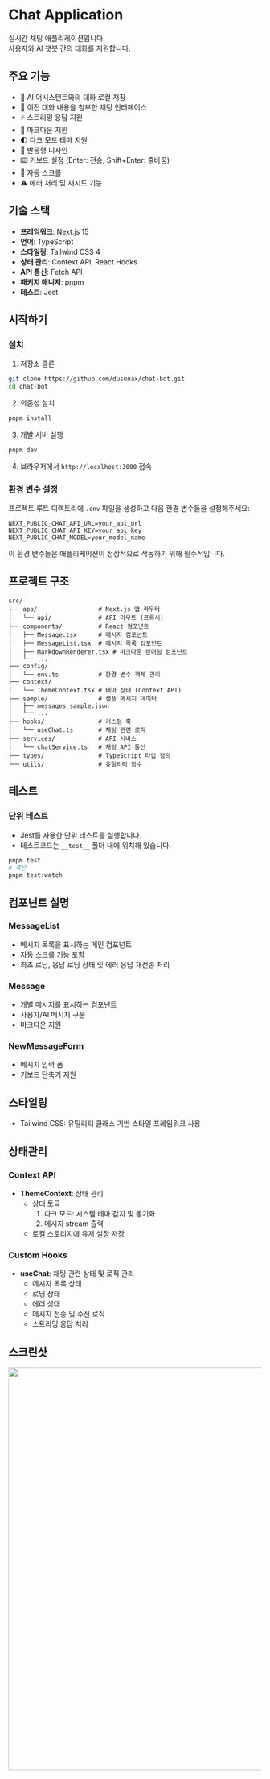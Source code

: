 # Chat Application

실시간 채팅 애플리케이션입니다.  
사용자와 AI 챗봇 간의 대화를 지원합니다.   

## 주요 기능

- 🤖 AI 어시스턴트와의 대화 로컬 저장
- 💬 이전 대화 내용을 첨부한 채팅 인터페이스
- ⚡ 스트리밍 응답 지원
- 📑 마크다운 지원
- 🌓 다크 모드 테마 지원
- 📱 반응형 디자인
- ⌨️ 키보드 설정 (Enter: 전송, Shift+Enter: 줄바꿈)
- 🔄 자동 스크롤
- ⚠️ 에러 처리 및 재시도 기능


## 기술 스택

- **프레임워크**: Next.js 15
- **언어**: TypeScript
- **스타일링**: Tailwind CSS 4
- **상태 관리**: Context API, React Hooks
- **API 통신**: Fetch API
- **패키지 매니저**: pnpm
- **테스트**: Jest

## 시작하기

### 설치

1. 저장소 클론
```bash
git clone https://github.com/dusunax/chat-bot.git
cd chat-bot
```

2. 의존성 설치
```bash
pnpm install
```

3. 개발 서버 실행
```bash
pnpm dev
```

4. 브라우저에서 `http://localhost:3000` 접속

### 환경 변수 설정

프로젝트 루트 디렉토리에 `.env` 파일을 생성하고 다음 환경 변수들을 설정해주세요:

```env
NEXT_PUBLIC_CHAT_API_URL=your_api_url
NEXT_PUBLIC_CHAT_API_KEY=your_api_key
NEXT_PUBLIC_CHAT_MODEL=your_model_name
```

이 환경 변수들은 애플리케이션이 정상적으로 작동하기 위해 필수적입니다.

## 프로젝트 구조

```
src/
├── app/                 # Next.js 앱 라우터
│   └── api/             # API 라우트 (프록시)
├── components/          # React 컴포넌트
│   ├── Message.tsx      # 메시지 컴포넌트
│   ├── MessageList.tsx  # 메시지 목록 컴포넌트
│   ├── MarkdownRenderer.tsx # 마크다운 랜더링 컴포넌트
│   └── ...
├── config/              
│   └── env.ts           # 환경 변수 객체 관리
├── context/             
│   └── ThemeContext.tsx # 테마 상태 (Context API)
├── sample/              # 샘플 메시지 데이터
│   ├── messages_sample.json 
│   └── ...
├── hooks/               # 커스텀 훅
│   └── useChat.ts       # 채팅 관련 로직
├── services/            # API 서비스
│   └── chatService.ts   # 채팅 API 통신
├── types/               # TypeScript 타입 정의
└── utils/               # 유틸리티 함수
```

## 테스트

### 단위 테스트

- Jest를 사용한 단위 테스트를 실행합니다.
- 테스트코드는 `__test__` 폴더 내에 위치해 있습니다.

```bash
pnpm test
# 혹은
pnpm test:watch
```

## 컴포넌트 설명

### MessageList
- 메시지 목록을 표시하는 메인 컴포넌트
- 자동 스크롤 기능 포함
- 최초 로딩, 응답 로딩 상태 및 에러 응답 재전송 처리

### Message
- 개별 메시지를 표시하는 컴포넌트
- 사용자/AI 메시지 구분
- 마크다운 지원

### NewMessageForm
- 메시지 입력 폼
- 키보드 단축키 지원

## 스타일링
- Tailwind CSS: 유틸리티 클래스 기반 스타일 프레임워크 사용

## 상태관리

### Context API
- **ThemeContext**: 상태 관리 
  - 상태 토글
    1. 다크 모드: 시스템 테마 감지 및 동기화
    2. 메시지 stream 출력
  - 로컬 스토리지에 유저 설정 저장

### Custom Hooks
- **useChat**: 채팅 관련 상태 및 로직 관리
  - 메시지 목록 상태
  - 로딩 상태
  - 에러 상태
  - 메시지 전송 및 수신 로직
  - 스트리밍 응답 처리
 
## 스크린샷

<img src="https://github.com/user-attachments/assets/5658b78b-a7f2-4244-a44c-35c870717157" width="800">
